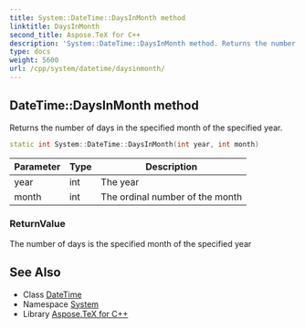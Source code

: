 ```yaml
---
title: System::DateTime::DaysInMonth method
linktitle: DaysInMonth
second_title: Aspose.TeX for C++
description: 'System::DateTime::DaysInMonth method. Returns the number of days in the specified month of the specified year in C++.'
type: docs
weight: 5600
url: /cpp/system/datetime/daysinmonth/
---
```

## DateTime::DaysInMonth method


Returns the number of days in the specified month of the specified year.

```cpp
static int System::DateTime::DaysInMonth(int year, int month)
```


| Parameter | Type | Description |
| --- | --- | --- |
| year | int | The year |
| month | int | The ordinal number of the month |

### ReturnValue

The number of days is the specified month of the specified year

## See Also

* Class [DateTime](../)
* Namespace [System](../../)
* Library [Aspose.TeX for C++](../../../)

